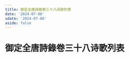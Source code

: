 ```yaml
---
title: 御定全唐詩錄卷三十八诗歌列表
date: '2024-07-06'
udate: '2024-07-06'
aside: false
---
```

# 御定全唐詩錄卷三十八诗歌列表

<PoemList :list="poems" :authorMap="authorMap" :chapternum="38" />

<script setup>
const chapter = '卷三十八';
import poems from '/data/qtsl/卷三十八/poems.json'
import authorMap from '/data/qtsl/卷三十八/author.json'
</script>
